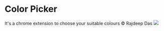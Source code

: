 # Color Picker
It's a chrome extension to choose your suitable colours
&copy; Rajdeep Das
<a href="https://github.com/Rajspeaks/html-react-parser/graphs/contributors">
  <img src="https://opencollective.com/html-react-parser/contributors.svg?width=890&button=false">
</a>
